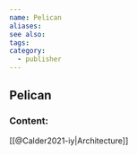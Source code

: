 ```yaml
---
name: Pelican
aliases:
see also:
tags:
category:
  - publisher
---
```


## Pelican

### Content:
[[@Calder2021-iy|Architecture]]